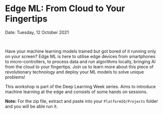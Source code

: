 # Edge ML: From Cloud to Your Fingertips

Date: Tuesday, 12 October 2021

<br>

Have your machine learning models trained but got bored of it running only on your screen? Edge ML is here to utilise edge devices from smartphones to micro-controllers, to process data and run algorithms locally, bringing AI from the cloud to your fingertips. Join us to learn more about this piece of revolutionary technology and deploy your ML models to solve unique problems!

This workshop is part of the Deep Learning Week series. Aims to introduce machine learning at the edge and consists of some hands on sessions.

**Note:** For the zip file, extract and paste into your `PlatformIO/Projects` folder and you will be able run it.
